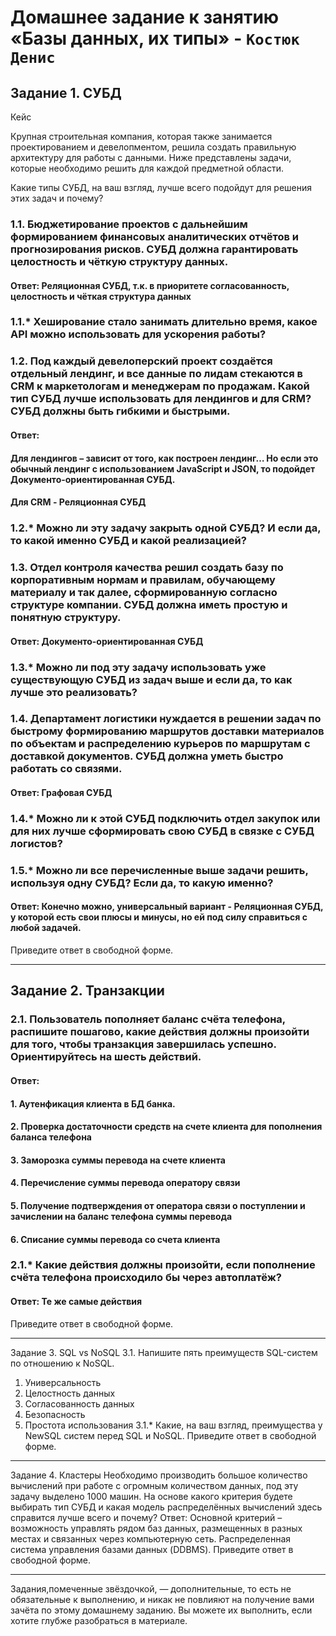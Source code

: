 # Домашнее задание к занятию «Базы данных, их типы» - `Костюк Денис`

## Задание 1. СУБД
Кейс

Крупная строительная компания, которая также занимается проектированием и девелопментом, решила создать правильную архитектуру для работы с данными. Ниже представлены задачи, которые необходимо решить для каждой предметной области.

Какие типы СУБД, на ваш взгляд, лучше всего подойдут для решения этих задач и почему?

### 1.1. Бюджетирование проектов с дальнейшим формированием финансовых аналитических отчётов и прогнозирования рисков. СУБД должна гарантировать целостность и чёткую структуру данных.
#### Ответ: Реляционная СУБД, т.к. в приоритете согласованность, целостность и чёткая структура данных
### 1.1.* Хеширование стало занимать длительно время, какое API можно использовать для ускорения работы?
### 1.2. Под каждый девелоперский проект создаётся отдельный лендинг, и все данные по лидам стекаются в CRM к маркетологам и менеджерам по продажам. Какой тип СУБД лучше использовать для лендингов и для CRM? СУБД должны быть гибкими и быстрыми.
#### Ответ:
#### Для лендингов – зависит от того, как построен лендинг… Но если это обычный лендинг с использованием JavaScript и JSON, то подойдет Документо-ориентированная СУБД.
#### Для CRM - Реляционная СУБД
### 1.2.* Можно ли эту задачу закрыть одной СУБД? И если да, то какой именно СУБД и какой реализацией?
### 1.3. Отдел контроля качества решил создать базу по корпоративным нормам и правилам, обучающему материалу и так далее, сформированную согласно структуре компании. СУБД должна иметь простую и понятную структуру.
#### Ответ: Документо-ориентированная СУБД
### 1.3.* Можно ли под эту задачу использовать уже существующую СУБД из задач выше и если да, то как лучше это реализовать?
### 1.4. Департамент логистики нуждается в решении задач по быстрому формированию маршрутов доставки материалов по объектам и распределению курьеров по маршрутам с доставкой документов. СУБД должна уметь быстро работать со связями.
#### Ответ: Графовая СУБД
### 1.4.* Можно ли к этой СУБД подключить отдел закупок или для них лучше сформировать свою СУБД в связке с СУБД логистов?
### 1.5.* Можно ли все перечисленные выше задачи решить, используя одну СУБД? Если да, то какую именно?
#### Ответ: Конечно можно, универсальный вариант - Реляционная СУБД, у которой есть свои плюсы и минусы, но ей под силу справиться с любой задачей.
Приведите ответ в свободной форме.
________________________________________
## Задание 2. Транзакции

### 2.1. Пользователь пополняет баланс счёта телефона, распишите пошагово, какие действия должны произойти для того, чтобы транзакция завершилась успешно. Ориентируйтесь на шесть действий.
#### Ответ:
#### 1. Аутенфикация клиента в БД банка.
#### 2. Проверка достаточности средств на счете клиента для пополнения баланса телефона
#### 3. Заморозка суммы перевода на счете клиента
#### 4. Перечисление суммы перевода оператору связи
#### 5. Получение подтверждения от оператора связи о поступлении и зачислении на баланс телефона суммы перевода
#### 6. Списание суммы перевода со счета клиента

### 2.1.* Какие действия должны произойти, если пополнение счёта телефона происходило бы через автоплатёж?
#### Ответ: Те же самые действия
Приведите ответ в свободной форме.
________________________________________
Задание 3. SQL vs NoSQL
3.1. Напишите пять преимуществ SQL-систем по отношению к NoSQL.
1. Универсальность
2. Целостность данных
3. Согласованность данных
4. Безопасность
5. Простота использования 
3.1.* Какие, на ваш взгляд, преимущества у NewSQL систем перед SQL и NoSQL.
Приведите ответ в свободной форме.
________________________________________
Задание 4. Кластеры
Необходимо производить большое количество вычислений при работе с огромным количеством данных, под эту задачу выделено 1000 машин.
На основе какого критерия будете выбирать тип СУБД и какая модель распределённых вычислений здесь справится лучше всего и почему?
Ответ: Основной критерий – возможность управлять рядом баз данных, размещенных в разных местах и связанных через компьютерную сеть. Распределенная система управления базами данных (DDBMS).
Приведите ответ в свободной форме.
________________________________________
Задания,помеченные звёздочкой, — дополнительные, то есть не обязательные к выполнению, и никак не повлияют на получение вами зачёта по этому домашнему заданию. Вы можете их выполнить, если хотите глубже разобраться в материале.

